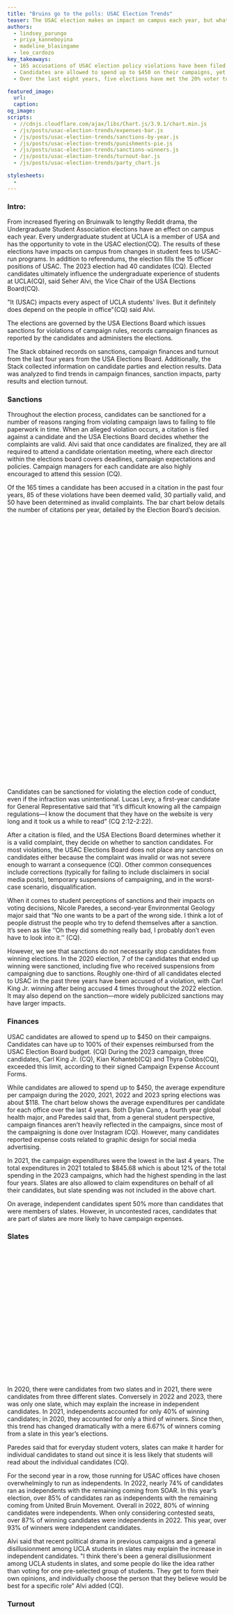 ```yaml
---
title: "Bruins go to the polls: USAC Election Trends"
teaser: The USAC election makes an impact on campus each year, but what trends exist in elections data?
authors:
  - lindsey_parungo
  - priya_kanneboyina
  - madeline_blasingame
  - leo_cardozo
key_takeaways:
  - 165 accusations of USAC election policy violations have been filed over the last four years. Of these 165 accusations, 85 of them have been found valid.
  - Candidates are allowed to spend up to $450 on their campaigns, yet the average campaign spending over the last four years was only $118.
  - Over the last eight years, five elections have met the 20% voter turnout threshold required to pass a referendum.

featured_image:
  url: 
  caption: 
og_image: 
scripts:
  - //cdnjs.cloudflare.com/ajax/libs/Chart.js/3.9.1/chart.min.js
  - /js/posts/usac-election-trends/expenses-bar.js
  - /js/posts/usac-election-trends/sanctions-by-year.js
  - /js/posts/usac-election-trends/punishments-pie.js
  - /js/posts/usac-election-trends/sanctions-winners.js
  - /js/posts/usac-election-trends/turnout-bar.js
  - /js/posts/usac-election-trends/party_chart.js

stylesheets:
  -
---
```


### Intro:

From increased flyering on Bruinwalk to lengthy Reddit drama, the Undergraduate Student Association elections have an effect on campus each year. Every undergraduate student at UCLA is a member of USA and has the opportunity to vote in the USAC election(CQ). The results of these elections have impacts on campus from changes in student fees to USAC-run programs. In addition to referendums, the election fills the 15 officer positions of USAC. The 2023 election had 40 candidates (CQ). Elected candidates ultimately influence the undergraduate experience of students at UCLA(CQ), said Seher Alvi, the Vice Chair of the USA Elections Board(CQ).

"It (USAC) impacts every aspect of UCLA students' lives. But it definitely does depend on the people in office"(CQ) said Alvi.

 The elections are governed by the USA Elections Board which issues sanctions for violations of campaign rules, records campaign finances as reported by the candidates and administers the elections.

The Stack obtained records on sanctions, campaign finances and turnout from the last four years from the USA Elections Board. Additionally, the Stack collected information on candidate parties and election results. Data was analyzed to find trends in campaign finances, sanction impacts, party results and election turnout.

### Sanctions

Throughout the election process, candidates can be sanctioned for a number of reasons ranging from violating campaign laws to failing to file paperwork in time. When an alleged violation occurs, a citation is filed against a candidate and the USA Elections Board decides whether the complaints are valid. Alvi said that once candidates are finalized, they are all required to attend a candidate orientation meeting, where each director within the elections board covers deadlines, campaign expectations and policies. Campaign managers for each candidate are also highly encouraged to attend this session (CQ). 

Of the 165 times a candidate has been accused in a citation in the past four years, 85 of these violations have been deemed valid, 30 partially valid, and 50 have been determined as invalid complaints. The bar chart below details the number of citations per year, detailed by the Election Board’s decision.

<div style='height: 300px'>
  <canvas id = 'yearly-sanctions'> </canvas>
</div>

<div style='height: 300px'>
  <canvas id = 'winners-sanctions'> </canvas>
</div>

Candidates can be sanctioned for violating the election code of conduct, even if the infraction was unintentional. Lucas Levy, a first-year candidate for General Representative said that “it’s difficult knowing all the campaign regulations—I know the document that they have on the website is very long and it took us a while to read” (CQ 2:12-2:22).

After a citation is filed, and the USA Elections Board determines whether it is a valid complaint, they decide on whether to sanction candidates. For most violations, the USAC Elections Board does not place any sanctions on candidates either because the complaint was invalid or was not severe enough to warrant a consequence (CQ). Other common consequences include corrections (typically for failing to include disclaimers in social media posts), temporary suspensions of campaigning, and in the worst-case scenario, disqualification. 

<div>
  <canvas id = 'punishments-sanctions'> </canvas>
</div>

When it comes to student perceptions of sanctions and their impacts on voting decisions, Nicole Paredes, a second-year Environmental Geology major said that “No one wants to be a part of the wrong side. I think a lot of people distrust the people who try to defend themselves after a sanction. It’s seen as like ‘‘Oh they did something really bad, I probably don’t even have to look into it.’’ (CQ). 

However, we see that sanctions do not necessarily stop candidates from winning elections. In the 2020 election, 7 of the candidates that ended up winning were sanctioned, including five who received suspensions from campaigning due to sanctions. Roughly one-third of all candidates elected to USAC in the past three years have been accused of a violation, with Carl King Jr. winning after being accused 4 times throughout the 2022 election. It may also depend on the sanction—more widely publicized sanctions may have larger impacts.

### Finances

USAC candidates are allowed to spend up to $450 on their campaigns. Candidates can have up to 100% of their expenses reimbursed from the USAC Election Board budget. (CQ) During the 2023 campaign, three candidates, Carl King Jr. (CQ), Kian Kohanteb(CQ) and Thyra Cobbs(CQ), exceeded this limit, according to their signed Campaign Expense Account Forms. 

While candidates are allowed to spend up to $450, the average expenditure per campaign during the 2020, 2021, 2022 and 2023 spring elections was about $118. The chart below shows the average expenditures per candidate for each office over the last 4 years. Both Dylan Cano, a fourth year global health major, and Paredes said that, from a general student perspective, campaign finances aren’t heavily reflected in the campaigns, since most of the campaigning is done over Instagram (CQ). However, many candidates reported expense costs related to graphic design for social media advertising.

<div>
  <canvas id = 'officers-chart' width="800" height="400"></canvas>
</div>

<div>
  <canvas id = 'commissioners-chart' width="800" height="400"></canvas>
</div>

In 2021, the campaign expenditures were the lowest in the last 4 years. The total expenditures in 2021 totaled to $845.68 which is about 12% of the total spending in the 2023 campaigns, which had the highest spending in the last four years. Slates are also allowed to claim expenditures on behalf of all their candidates, but slate spending was not included in the above chart. 

On average, independent candidates spent 50% more than candidates that were members of slates. However, in uncontested races, candidates that are part of slates are more likely to have campaign expenses.

### Slates

<div style='height: 300px'>
  <canvas id = 'mchart'></canvas>
</div>  

In 2020, there were candidates from two slates and in 2021, there were candidates from three different slates. Conversely in 2022 and 2023, there was only one slate, which may explain the increase in independent candidates. In 2021, independents accounted for only 40% of winning candidates; in 2020, they accounted for only a third of winners. Since then, this trend has changed dramatically with a mere 6.67% of winners coming from a slate in this year’s elections. 

Paredes said that for everyday student voters, slates can make it harder for individual candidates to stand out since it is less likely that students will read about the individual candidates (CQ). 

For the second year in a row, those running for USAC offices have chosen overwhelmingly to run as independents. In 2022, nearly 74% of candidates ran as independents with the remaining coming from SOAR. In this year’s election, over 85% of candidates ran as independents with the remaining coming from United Bruin Movement. Overall in 2022, 80% of winning candidates were independents. When only considering contested seats, over 87% of winning candidates were independents in 2022. This year, over 93% of winners were independent candidates. 

Alvi said that recent political drama in previous campaigns and a general disillusionment among UCLA students in slates may explain the increase in independent candidates. "I think there's been a general disillusionment among UCLA students in slates, and some people do like the idea rather than voting for one pre-selected group of students. They get to form their own opinions, and individually choose the person that they believe would be best for a specific role” Alvi added (CQ).

### Turnout

<div style='height: 300px'>
  <canvas id = 'turnout-bar'></canvas>
</div>

Over the past 8 years, voter turnout has generally decreased. The years with the highest turnout over the last eight years were 2016 (40.3%) and 2020 (30.06%). Only five of the last eight elections met the 20% threshold required for a referendum to pass (CQ). Students cite a lack of knowledge about USAC as well as a lack of interest in specific candidates.

“The issue lies in the fact that most of the things that USAC does usually aren't that noticeable to the outward students” (CQ) Cano said. Cano added that this lack of visibility can result in students possibly feeling like they don’t need to be engaged in USAC elections.

Another potential factor is voters’ indifference toward candidates: “I think sometimes it can be about the type of people running. People might see there's no point in voting if they don’t see a candidate they believe will implement significant change”, said Paredes (CQ).

Alvi said that among the various factors that impact voter turnout, COVID-19 was a main factor that reduced voter turnout in recent years. “I would say COVID-19 is definitely the main factor. The fact that a lot of students were away from campus, only able to witness things through their screens really created a huge sense of disconnect between the average student and the imagined UCLA community" Alvi said(CQ).

Last year, voter turnout was at its lowest in over a decade, at 15.19%. (CQ). This year, voter turnout saw a relative increase from last year with 23.03% of students voting.

### Conclusion:

USAC can seem to be an abstract power with a lack of direct impact on campus. Cano said that the average student may miss most of the things USAC does. However, the results of the election can have a direct impact on students.

"It's about having a democratic process, and making sure that as many people's voices are being heard as possible,” said Alvi.(CQ)

Through this democratic process, the electees are representative of the student body at UCLA. Beyond that, they are representative of students’ desires for campus, Alvi said. (CQ)

 “You're selecting people who are really representative, not only of the student body as people, but of the wishes and ideas that they have that they want to see come to life on campus and at UCLA at large" Alvi said (CQ).

### About the Data

USA elections board provided The Stack with citations for the past four years, Campaign Expense Report Forms for the past three years, a google sheet of expenditures from the spring 2020 election, a historical roster of USAC officers since 1919, and voter turnout for the previous eight years. In addition to this information, we collected information on slates from previous Daily Bruin coverage of USAC elections.

